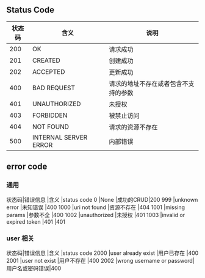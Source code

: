 ## Status Code
状态码|含义                  |说明
-----|----------------------|----
200  |OK                    |请求成功
201  |CREATED               |创建成功
202  |ACCEPTED              |更新成功
400  |BAD REQUEST           |请求的地址不存在或者包含不支持的参数
401  |UNAUTHORIZED          |未授权
403  |FORBIDDEN             |被禁止访问
404  |NOT FOUND             |请求的资源不存在
500  |INTERNAL SERVER ERROR |内部错误

## error code
### 通用
状态码|错误信息                  |含义      |status code
0    |None                     |成功的CRUD|200
999  |unknown error            |未知错误  |400
1000 |uri not found            |资源不存在 |404
1001 |missing params           |参数不全  |400
1002 |unauthorized             |未授权    |401
1003 |invalid or expired token |401      |401

### user 相关
状态码|错误信息                   |含义          |status code
2000 |user already exist        |用户已存在     |400
2001 |user not exist            |用户不存在     |400
2002 |wrong username or password|用户名或密码错误|400
